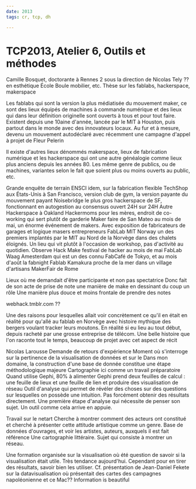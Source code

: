 ```yaml
---
date: 2013
tags: cr, tcp, dh

---
```


# TCP2013, Atelier 6, Outils et méthodes

Camille Bosquet, doctorante à Rennes 2 sous la direction de Nicolas Tely ?? en esthétique
École Boule mobilier, etc. Thèse sur les fablabs, hackerspace, makerspace

Les fablabs qui sont la version la plus médiatisée du mouvement maker, ce sont des lieux équipés de machines à commande numérique et des lieux qui dans leur définition originelle sont ouverts à tous et pour tout faire.
Existent depuis une 10aine d'année, lancée par le MIT à Houston, puis partout dans le monde avec des innovateurs locaux. Au fur et à mesure, devenu un mouvement autodéclaré avec récemment une campagne d'appel à projet de Fleur Pelerin

Il existe d'autres lieux dénommés makerspace, lieux de fabrication numérique et les hackerspace qui ont une autre généalogie comme lieux plus anciens depuis les années 80. Les même genre de publics, ou de machines, variantes selon le fait que soient plus ou moins ouverts au public, etc.

Grande enquête de terrain
ENSCI idem, sur la fabrication flexible
TechShop aux États-Unis à San Francisco, version club de gym, la version payante du mouvement payant
Noisebridge le plus gros hackerspace de SF, fonctionnant en autogestion au consensus ouvert 24H sur 24H
Autre Hackerspace à Oakland
Hackermoms pour les mères, endroit de co-working qui sert plutôt de garderie
Maker faire de San Mateo au mois de mai, un énorme événement de makers. Avec exposition de fabricateurs de garages et logique masers entrepreneurs
FabLab MIT Norway un des premiers implantés par le MIT au Nord de la Norvège dans des chalets éloignés. Un lieu qui vit plutôt à l'occasion de workshop, pas d'activité au quotidien.
Observe Hack Make festival de hacker au mois de mai
FabLab Waag Amesterdam qui est un des connu
FabCafé de Tokyo, et au mois d'août la fabnight
Fablab Kamakura proche de la mer dans un village d'artisans
MakerFair de Rome

Lieux où me demandait d'être participante et non pas spectatrice
Donc fait de son acte de prise de note une manière de make en dessinant du coup un rôle
Une manière plus douce et moins frontale de prendre des notes

webhack.tmblr.com ??

Une des raisons pour lesquelles allait voir concrètement ce qu'il en était en réalité pour qu'allé au fablab en Norvège avec histoire mythique des bergers voulant tracker leurs moutons. En réalité si eu lieu au tout début, depuis racheté par une grosse entreprise de télécom. Une belle histoire que l'on raconte tout le temps, beaucoup de projet avec cet aspect de récit


Nicolas Larousse
Demande de retours d'expérience
Moment où s'interroge sur la pertinence de la visualisation de données et sur le 
Dans mon domaine, la construction d'une base de donnée constitue une étape méthodologique majeure
Cartographie ici comme un travail préparatoire
Quand utilise Gephi, 80% à alimenter
Gephi prend deux feuilles de calcul : une feuille de lieux et une feuille de lien et produire des visualisation de réseau
Outil d'analyse qui permet de révéler des choses sur des questions sur lesquelles on possède une intuition. Pas forcément obtenir des résultats directement.
Une première étape d'analyse qui nécessite de penser son sujet. Un outil comme cela arrive en appuie. 

Travail sur le netart
Cherche à montrer comment des acteurs ont constitué et cherché à présenter cette attitude artistique comme un genre.
Base de données d'ouvrages, et voir les artistes, auteurs, auxquels il est fait référence
Une cartographie littéraire. Sujet qui consiste à montrer un réseau.

Une formation organisée sur la visualisation où été question de savoir si la visualisation était utile. Très tendance aujourd'hui. Cependant pour en tirer des résultats, savoir bien les utiliser.
Cf. présentation de Jean-Daniel Fekete sur la datavisualisation où présentait des cartes des campagnes napoléonienne et ce 
Mac?? Information is beautiful
